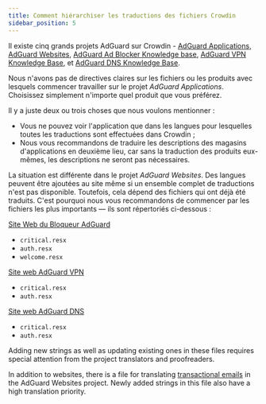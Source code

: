 ```yaml
---
title: Comment hiérarchiser les traductions des fichiers Crowdin
sidebar_position: 5
---
```


Il existe cinq grands projets AdGuard sur Crowdin - [AdGuard Applications](https://crowdin.com/project/adguard-applications), [AdGuard Websites](https://crowdin.com/project/adguard-websites), [AdGuard Ad Blocker Knowledge base](https://crowdin.com/project/adguard-knowledge-base), [AdGuard VPN Knowledge Base](https://crowdin.com/project/adguard-vpn-knowledge-base), et [AdGuard DNS Knowledge Base](https://crowdin.com/project/adguard-knowledge-bases).

Nous n'avons pas de directives claires sur les fichiers ou les produits avec lesquels commencer travailler sur le projet *AdGuard Applications*. Choisissez simplement n'importe quel produit que vous préférez.

Il y a juste deux ou trois choses que nous voulons mentionner :

- Vous ne pouvez voir l'application que dans les langues pour lesquelles toutes les traductions sont effectuées dans Crowdin ;
- Nous vous recommandons de traduire les descriptions des magasins d'applications en deuxième lieu, car sans la traduction des produits eux-mêmes, les descriptions ne seront pas nécessaires.

La situation est différente dans le projet *AdGuard Websites*. Des langues peuvent être ajoutées au site même si un ensemble complet de traductions n'est pas disponible. Toutefois, cela dépend des fichiers qui ont déjà été traduits. C'est pourquoi nous vous recommandons de commencer par les fichiers les plus importants — ils sont répertoriés ci-dessous :

[Site Web du Bloqueur AdGuard](https://crowdin.com/project/adguard-websites/en#/adguard.com)

- `critical.resx`
- `auth.resx`
- `welcome.resx`

[Site web AdGuard VPN](https://crowdin.com/project/adguard-websites/en#/adguard-vpn.com)

- `critical.resx`
- `auth.resx`

[Site web AdGuard DNS](https://crowdin.com/project/adguard-websites/en#/adguard-dns.com)

- `critical.resx`
- `auth.resx`

Adding new strings as well as updating existing ones in these files requires special attention from the project translators and proofreaders.

In addition to websites, there is a file for translating [transactional emails](https://crowdin.com/project/adguard-websites/en#/emails) in the AdGuard Websites project. Newly added strings in this file also have a high translation priority.
